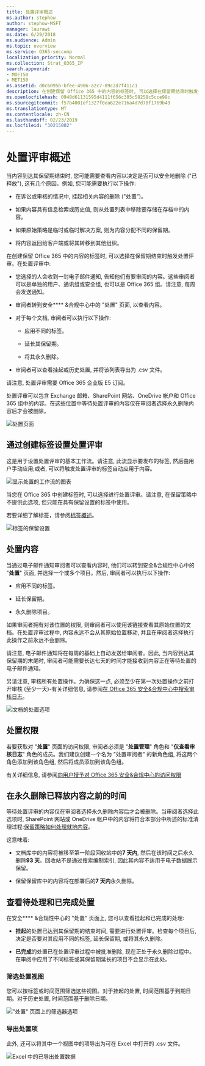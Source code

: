 ```yaml
---
title: 处置评审概述
ms.author: stephow
author: stephow-MSFT
manager: laurawi
ms.date: 6/29/2018
ms.audience: Admin
ms.topic: overview
ms.service: O365-seccomp
localization_priority: Normal
ms.collection: Strat_O365_IP
search.appverid:
- MOE150
- MET150
ms.assetid: d0c6095b-bfee-4906-a2c7-89c2d7f411c1
description: 在创建保留 Office 365 中的内容的标签时, 可以选择在保留期结束时触发处置评审。
ms.openlocfilehash: 0948d61131595d4111f656c385c58258c5cce99c
ms.sourcegitcommit: f57b4001ef1327f0ea622e716a4d7d78f1769b49
ms.translationtype: MT
ms.contentlocale: zh-CN
ms.lasthandoff: 02/23/2019
ms.locfileid: "30215002"
---
```

# <a name="overview-of-disposition-reviews"></a>处置评审概述

当内容到达其保留期结束时, 您可能需要查看内容以决定是否可以安全地删除 ("已释放"), 这有几个原因。例如, 您可能需要执行以下操作:
  
- 在诉讼或审核的情况中, 挂起相关内容的删除 ("处置")。
    
- 如果内容具有信息检索或历史值, 则从处置列表中移除要存储在存档中的内容。
    
- 如果原始策略是临时或临时解决方案, 则为内容分配不同的保留期。
    
- 将内容返回给客户端或将其转移到其他组织。
    
在创建保留 Office 365 中的内容的标签时, 可以选择在保留期结束时触发处置评审。在处置评审中:
  
- 您选择的人会收到一封电子邮件通知, 告知他们有要审阅的内容。这些审阅者可以是单独的用户、通讯组或安全组, 也可以是 Office 365 组。请注意, 每周会发送通知。
    
- 审阅者转到安全**** &amp;合规中心中的 "处置" 页面, 以查看内容。 
    
- 对于每个文档, 审阅者可以执行以下操作:
    
  - 应用不同的标签。
    
  - 延长其保留期。
    
  - 将其永久删除。
    
- 审阅者可以查看挂起或历史处置, 并将该列表导出为 .csv 文件。
    
请注意, 处置评审需要 Office 365 企业版 E5 订阅。
  
处置评审可以包含 Exchange 邮箱、SharePoint 网站、OneDrive 帐户和 Office 365 组中的内容。在这些位置中等待处置评审的内容仅在审阅者选择永久删除内容后才会被删除。
  
![处置页面](media/b7436fb2-1f35-4146-8ca2-32c9d10f7e09.png)
  
## <a name="setting-up-the-disposition-review-by-creating-a-label"></a>通过创建标签设置处置评审

这是用于设置处置评审的基本工作流。请注意, 此流显示要发布的标签, 然后由用户手动应用;或者, 可以将触发处置评审的标签自动应用于内容。
  
![显示处置的工作流的图表](media/5fb3f33a-cb53-468c-becc-6dda0ec52778.png)
  
当您在 Office 365 中创建标签时, 可以选择进行处置评审。请注意, 在保留策略中不提供此选项, 但只能在具有保留设置的标签中使用。
  
若要详细了解标签，请参阅[标签概述](labels.md)。
  
![标签的保留设置](media/a16dd202-8862-40ac-80ff-6fee974de5da.png)
  
## <a name="disposing-content"></a>处置内容

当通过电子邮件通知审阅者可以查看内容时, 他们可以转到安全&amp;合规性中心中的 "**处置**" 页面, 并选择一个或多个项目。然后, 审阅者可以执行以下操作: 
  
- 应用不同的标签。
    
- 延长保留期。
    
- 永久删除项目。
    
如果审阅者拥有对该位置的权限, 则审阅者可以使用该链接查看其原始位置的文档。在处置评审过程中, 内容永远不会从其原始位置移动, 并且在审阅者选择执行此操作之前永远不会删除。
  
请注意, 电子邮件通知将在每周的基础上自动发送给审阅者。因此, 当内容到达其保留期的末尾时, 审阅者可能需要长达七天的时间才能接收到内容正在等待处置的电子邮件通知。
  
另请注意, 审核所有处置操作。为确保这一点, 必须至少在第一次处置操作之前打开审核 (至少一天)-有关详细信息, 请参阅[在 Office 365 安全&amp;合规中心中搜索审核日志](search-the-audit-log-in-security-and-compliance.md)。 
  
![文档的处置选项](media/771630fd-a9b0-47cf-983b-fe85eb4cdafd.png)
  
## <a name="permissions-for-disposition"></a>处置权限

若要获取对 "**处置**" 页面的访问权限, 审阅者必须是 "**处置管理**" 角色和 "**仅查看审核日志**" 角色的成员。我们建议创建一个名为 "处置审阅者" 的新角色组, 将这两个角色添加到该角色组, 然后将成员添加到该角色组。 
  
有关详细信息, 请参阅[向用户授予对 Office 365 安全&amp;合规中心的访问权限](grant-access-to-the-security-and-compliance-center.md)
  
## <a name="how-long-until-disposed-content-is-permanently-deleted"></a>在永久删除已释放内容之前的时间

等待处置评审的内容仅在审阅者选择永久删除内容后才会被删除。当审阅者选择此选项时, SharePoint 网站或 OneDrive 帐户中的内容将符合本部分中所述的标准清理过程:[保留策略如何处理就地内容](retention-policies.md#how-a-retention-policy-works-with-content-in-place)。
  
这意味着:
  
- 文档库中的内容将被移至第一阶段回收站中的**7 天内**, 然后在该时间之后永久删除**93 天**。回收站不是通过搜索编制索引, 因此其内容不适用于电子数据展示保留。 
    
- 保留保留库中的内容将在部署后的**7 天内**永久删除。 
    
## <a name="view-pending-and-completed-dispositions"></a>查看待处理和已完成处置

在安全**** &amp;合规性中心的 "处置" 页面上, 您可以查看挂起和已完成的处理: 
  
- **挂起**的处置已达到其保留期的结束时间, 需要进行处置评审。检查每个项目后, 决定是否要对其应用不同的标签, 延长保留期, 或将其永久删除。 
    
- **已完成**的处置已在处置评审过程中被批准删除, 现在正处于永久删除过程中。在审阅中应用了不同标签或其保留期延长的项目不会显示在此处。 
    
### <a name="filter-the-disposition-views"></a>筛选处置视图

您可以按标签或时间范围筛选这些视图。对于挂起的处置, 时间范围基于到期日期。对于历史处置, 时间范围基于删除日期。
  
!["处置" 页面上的筛选器选项](media/8682a9f5-a77d-45ae-b902-8418a3ebbea1.png)
  
### <a name="export-the-disposition-items"></a>导出处置项

此外, 还可以将其中一个视图中的项导出为可在 Excel 中打开的 .csv 文件。
  
![Excel 中的已导出处置数据](media/08e3bc09-b132-47b4-a051-a590b697e725.png)
  

